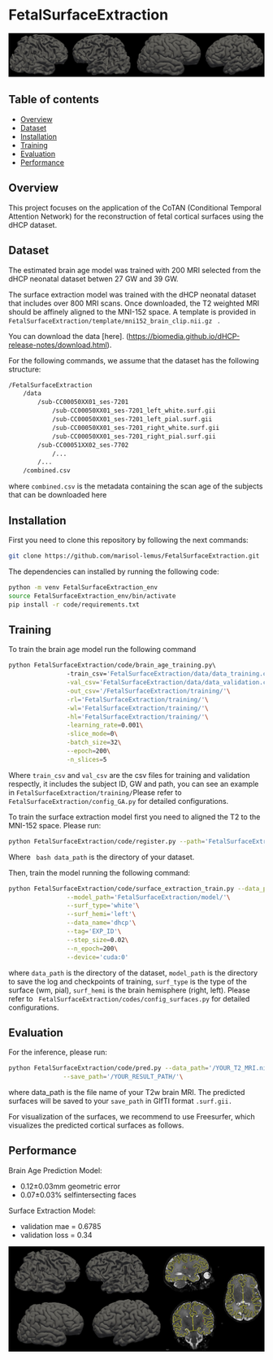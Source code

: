 # FetalSurfaceExtraction
![](images/cover.jpg)

## Table of contents

* [Overview](#overview)
* [Dataset](#dataset)
* [Installation](#installation)
* [Training](#training)
* [Evaluation](#evaluation)
* [Performance](#performance)

## Overview  
This project focuses on the application of the CoTAN (Conditional Temporal Attention Network) for the reconstruction of fetal cortical surfaces using the dHCP dataset.

## Dataset

The estimated brain age model was trained with 200 MRI selected from the dHCP neonatal dataset betwen 27 GW and 39 GW. 

The surface extraction model was trained with the dHCP neonatal dataset that includes over 800 MRI scans. Once downloaded, the T2 weighted MRI should be affinely aligned to the MNI-152 space. A template is provided in  ```FetalSurfaceExtraction/template/mni152_brain_clip.nii.gz ``` . 

You can download the data [here]. (https://biomedia.github.io/dHCP-release-notes/download.html). 

For the following commands, we assume that the dataset has the following structure: 
``` bash
/FetalSurfaceExtraction
    /data
        /sub-CC00050XX01_ses-7201
            /sub-CC00050XX01_ses-7201_left_white.surf.gii
            /sub-CC00050XX01_ses-7201_left_pial.surf.gii
            /sub-CC00050XX01_ses-7201_right_white.surf.gii
            /sub-CC00050XX01_ses-7201_right_pial.surf.gii
        /sub-CC00051XX02_ses-7702
            /...
        /...
    /combined.csv
```
where ``` combined.csv ``` is the metadata containing the scan age of the subjects that can be downloaded here
## Installation

First you need to clone this repository by following the next commands:
``` bash
git clone https://github.com/marisol-lemus/FetalSurfaceExtraction.git
``` 
The dependencies can installed by running the following code: 
``` bash
python -m venv FetalSurfaceExtraction_env
source FetalSurfaceExtraction_env/bin/activate
pip install -r code/requirements.txt
```
## Training
To train the brain age model run the following command

``` bash
python FetalSurfaceExtraction/code/brain_age_training.py\         
                -train_csv='FetalSurfaceExtraction/data/data_training.csv'\
                -val_csv='FetalSurfaceExtraction/data/data_validation.csv'\
                -out_csv='/FetalSurfaceExtraction/training/'\
                -rl='FetalSurfaceExtraction/training/'\
                -wl='FetalSurfaceExtraction/training/'\
                -hl='FetalSurfaceExtraction/training/'\
                -learning_rate=0.001\
                -slice_mode=0\
                -batch_size=32\
                --epoch=200\
                -n_slices=5
```

Where ``` train_csv ``` and ``` val_csv ``` are the csv files for training and validation respectly, it includes the subject ID, GW and path, you can see an example in ``` FetalSurfaceExtraction/training/ ```Please refer to ``` FetalSurfaceExtraction/config_GA.py ``` for detailed configurations. 

To train the surface extraction model first you need to aligned the T2 to the MNI-152 space. Please run:
``` bash
python FetalSurfaceExtraction/code/register.py --path='FetalSurfaceExtraction/data/ 
```
Where ``` bash data_path``` is the directory of your dataset. 

Then, train the model running the following command:
``` bash
python FetalSurfaceExtraction/code/surface_extraction_train.py --data_path='FetalSurfaceExtraction/data/'\
                --model_path='FetalSurfaceExtraction/model/'\
                --surf_type='white'\
                --surf_hemi='left'\
                --data_name='dhcp'\
                --tag='EXP_ID'\
                --step_size=0.02\
                --n_epoch=200\
                --device='cuda:0'
```
where ``` data_path ```  is the directory of the dataset, ``` model_path ``` is the directory to save the log and checkpoints of training, ``` surf_type ``` is the type of the surface (wm, pial), ``` surf_hemi ``` is the brain hemisphere (right, left). Please refer to ``` FetalSurfaceExtraction/codes/config_surfaces.py``` for detailed configurations.

## Evaluation

For the inference, please run: 
``` bash
python FetalSurfaceExtraction/code/pred.py --data_path='/YOUR_T2_MRI.nii.gz'\
               --save_path='/YOUR_RESULT_PATH/'\
```
where data_path is the file name of your T2w brain MRI. The predicted surfaces will be saved to your ``` save_path ``` in GIfTI format ``` .surf.gii. ```

For visualization of the surfaces, we recommend to use Freesurfer, which visualizes the predicted cortical surfaces as follows. 


## Performance 
Brain Age Prediction Model:
* 0.12±0.03mm geometric error
* 0.07±0.03% selfintersecting faces
 
Surface Extraction Model:
* validation mae = 0.6785
* validation loss = 0.34 

![](images/freesurfer.jpg)
